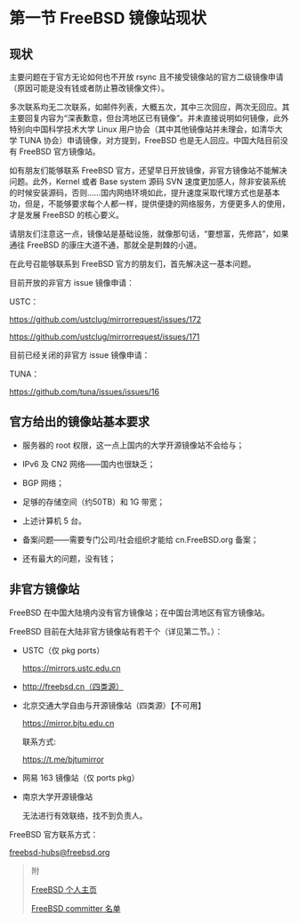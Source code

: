 # 第一节 FreeBSD 镜像站现状

## 现状

主要问题在于官方无论如何也不开放 rsync 且不接受镜像站的官方二级镜像申请（原因可能是没有钱或者防止篡改镜像文件）。

多次联系均无二次联系，如邮件列表，大概五次，其中三次回应，两次无回应。其主要回复内容为“深表歉意，但台湾地区已有镜像”。并未直接说明如何镜像，此外特别向中国科学技术大学 Linux 用户协会（其中其他镜像站并未理会，如清华大学 TUNA 协会）申请镜像，对方提到，FreeBSD 也是无人回应。中国大陆目前没有 FreeBSD 官方镜像站。

如有朋友们能够联系 FreeBSD 官方，还望早日开放镜像，非官方镜像站不能解决问题。此外，Kernel 或者 Base system 源码 SVN 速度更加感人，除非安装系统的时候安装源码，否则……国内网络环境如此，提升速度采取代理方式也是基本功，但是，不能够要求每个人都一样，提供便捷的网络服务，方便更多人的使用，才是发展 FreeBSD 的核心要义。

请朋友们注意这一点，镜像站是基础设施，就像那句话，“要想富，先修路”，如果通往 FreeBSD 的康庄大道不通，那就全是荆棘的小道。

在此号召能够联系到 FreeBSD 官方的朋友们，首先解决这一基本问题。

目前开放的非官方 issue 镜像申请：

USTC：

https://github.com/ustclug/mirrorrequest/issues/172

https://github.com/ustclug/mirrorrequest/issues/171

目前已经关闭的非官方 issue 镜像申请：

TUNA：

https://github.com/tuna/issues/issues/16

## 官方给出的镜像站基本要求

- 服务器的 root 权限，这一点上国内的大学开源镜像站不会给与；

- IPv6 及 CN2 网络——国内也很缺乏；

- BGP 网络；

- 足够的存储空间（约50TB）和 1G 带宽；

- 上述计算机 5 台。

- 备案问题——需要专门公司/社会组织才能给 cn.FreeBSD.org 备案；

- 还有最大的问题，没有钱； 　

## 非官方镜像站

FreeBSD 在中国大陆境内没有官方镜像站；在中国台湾地区有官方镜像站。

FreeBSD 目前在大陆非官方镜像站有若干个（详见第二节。）：

 - USTC（仅 pkg ports）

    https://mirrors.ustc.edu.cn

 - http://freebsd.cn（四类源）

 - 北京交通大学自由与开源镜像站（四类源）【不可用】

    https://mirror.bjtu.edu.cn

    联系方式:

    https://t.me/bjtumirror

 - 网易 163 镜像站（仅 ports pkg）

 - 南京大学开源镜像站

    无法进行有效联络，找不到负责人。

FreeBSD 官方联系方式：

[freebsd-hubs@freebsd.org](mailto:freebsd-hubs@freebsd.org)

>附 
>
>[FreeBSD 个人主页](https://people.freebsd.org/homepage.html)
>
>[FreeBSD committer 名单](https://github.com/freebsd/freebsd-src/blob/fcaf016796cc0272a8c239850fa87244eebefe13/usr.bin/calendar/calendars/calendar.freebsd)

